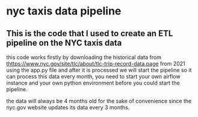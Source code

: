 # nyc taxis data pipeline
## This is the code that I used to create an ETL pipeline on the NYC taxis data
this code works firstly by downloading the historical data from [t](https://www.nyc.gov/site/tlc/about/tlc-trip-record-data.page)https://www.nyc.gov/site/tlc/about/tlc-trip-record-data.page from 2021 using the app.py file and after it is processed we will start the pipeline so it can process this data every month, you need to start your own airflow instance and your own python environment before you could start the pipeline.

the data will always be 4 months old for the sake of convenience since the nyc.gov website updates its data every 3 months.
